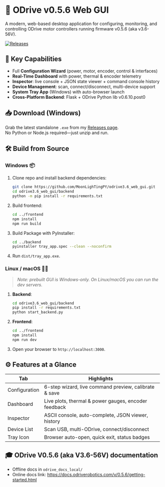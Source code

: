 
# 🚀 ODrive v0.5.6 Web GUI

A modern, web-based desktop application for configuring, monitoring, and controlling ODrive motor controllers running firmware v0.5.6 (aka v3.6-56V).

[![Releases](https://img.shields.io/github/v/release/MoonLighTingPY/odrive3.6_web_gui?logo=github)](https://github.com/MoonLighTingPY/odrive3.6_web_gui/releases)

## 🎯 Key Capabilities

- Full **Configuration Wizard** (power, motor, encoder, control & interfaces)
- **Real-Time Dashboard** with power, thermal & encoder telemetry
- **Inspector**: live console + JSON state viewer + command сonsole history
- **Device Management**: scan, connect/disconnect, multi-device support
- **System Tray App** (Windows) with auto-browser launch
- **Cross-Platform Backend**: Flask + ODrive Python lib v0.6.10.post0

## 📥 Download (Windows)

Grab the latest standalone `.exe` from my [Releases page](https://github.com/MoonLighTingPY/odrive3.6_web_gui/releases).  
No Python or Node.js required—just unzip and run.

## 🛠️ Build from Source

### Windows 📦

1. Clone repo and install backend dependencies:
   ```bash
   git clone https://github.com/MoonLighTingPY/odrive3.6_web_gui.git
   cd odrive3.6_web_gui/backend
   python -m pip install -r requirements.txt

   ```
2. Build frontend:
   ```bash
   cd ../frontend
   npm install
   npm run build
   ```

2. Build Package with PyInstaller:
   ```bash
   cd ../backend
   pyinstaller tray_app.spec --clean --noconfirm
   ```
3. Run `dist/tray_app.exe`.

### Linux / macOS 🐧🍎

> _Note: prebuilt GUI is Windows-only. On Linux/macOS you can run the dev servers._

1. **Backend**:
   ```bash
   cd odrive3.6_web_gui/backend
   pip install -r requirements.txt
   python start_backend.py
   ```
2. **Frontend**:
   ```bash
   cd ../frontend
   npm install
   npm run dev
   ```
3. Open your browser to `http://localhost:3000`.

## ⚙️ Features at a Glance

| Tab            | Highlights                                  |
| -------------- | ------------------------------------------- |
| Configuration  | 6-step wizard, live command preview, calibrate & save |
| Dashboard      | Live plots, thermal & power gauges, encoder feedback |
| Inspector      | ASCII console, auto-complete, JSON viewer, history |
| Device List    | Scan USB, multi-ODrive, connect/disconnect  |
| Tray Icon      | Browser auto-open, quick exit, status badges|

## 🎓 ODrive V0.5.6 (aka V3.6-56V) documentation

- Offline docs in `odrive_docs_local/`  
- Online docs link: https://docs.odriverobotics.com/v/0.5.6/getting-started.html

